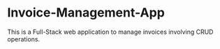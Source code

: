 # Invoice-Management-App
This is a Full-Stack web application to manage invoices involving CRUD operations.
